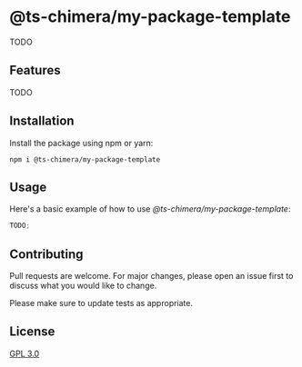 # @ts-chimera/my-package-template

TODO

## Features

TODO

## Installation

Install the package using npm or yarn:

```
npm i @ts-chimera/my-package-template
```

## Usage

Here's a basic example of how to use _@ts-chimera/my-package-template_:

```ts
TODO;
```

## Contributing

Pull requests are welcome. For major changes, please open an issue first
to discuss what you would like to change.

Please make sure to update tests as appropriate.

## License

[GPL 3.0](https://choosealicense.com/licenses/gpl-3.0/)
